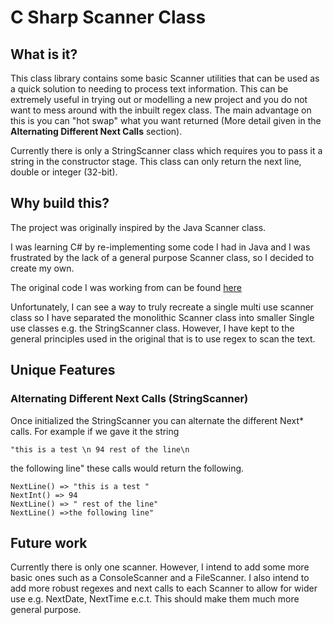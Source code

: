 # C Sharp Scanner Class

## What is it?

This class library contains some basic Scanner utilities that can be used as a
quick solution to needing to process text information. This can be extremely
useful in trying out or modelling a new project and you do not want to mess around with the
inbuilt regex class. The main advantage on this is you can "hot swap" what you
want returned (More detail given in the **Alternating Different Next Calls** section).

Currently there is only a StringScanner class which requires you to pass it a
string in the constructor stage. This class can only return the next line,
double or integer (32-bit).

## Why build this?

The project was originally inspired by the Java Scanner class.

I was learning C# by re-implementing some code I had in Java and I was
frustrated by the lack of a general purpose Scanner class, so I decided to
create my own.

The original code I was working from can be found
[here](https://github.com/openjdk-mirror/jdk7u-jdk/blob/master/src/share/classes/java/util/Scanner.java)

Unfortunately, I can see a way to truly recreate a single multi use scanner
class so I have separated the monolithic Scanner class into smaller Single use
classes e.g. the StringScanner class. However, I have kept to the general
principles used in the original that is to use regex to scan the text.

## Unique Features

### Alternating Different Next Calls (StringScanner)

Once initialized the StringScanner you can alternate the different Next* calls.
For example if we gave it the string 

```
"this is a test \n 94 rest of the line\n
```

the following line" these calls would return the following.

```
NextLine() => "this is a test "
NextInt() => 94
NextLine() => " rest of the line"
NextLine() =>the following line"
```

## Future work

Currently there is only one scanner. However, I intend to add some more basic
ones such as a ConsoleScanner and a FileScanner. I also intend to add more
robust regexes and next calls to each Scanner to allow for wider use e.g.
NextDate, NextTime e.c.t. This should make them much more general purpose.